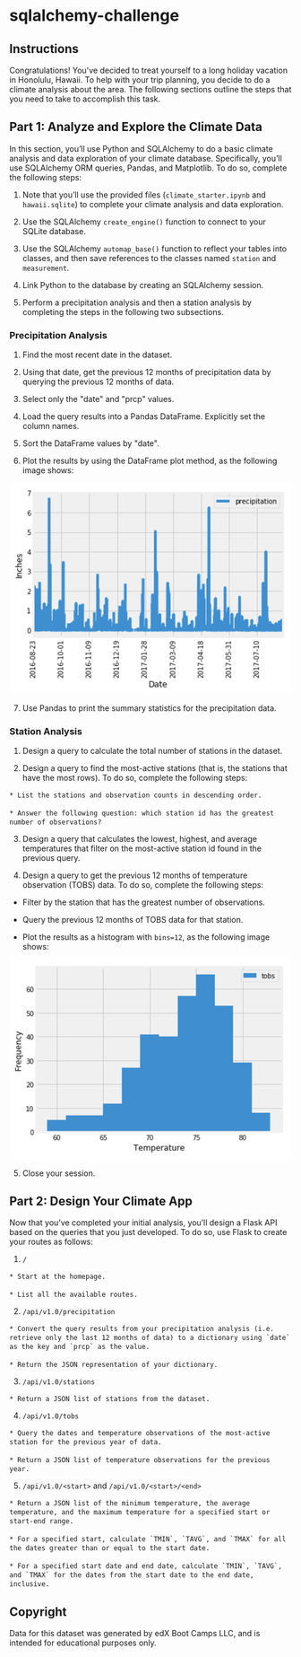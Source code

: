 # sqlalchemy-challenge

## Instructions

Congratulations! You've decided to treat yourself to a long holiday vacation in Honolulu, Hawaii. To help with your trip planning, you decide to do a climate analysis about the area. The following sections outline the steps that you need to take to accomplish this task.

## Part 1: Analyze and Explore the Climate Data

In this section, you’ll use Python and SQLAlchemy to do a basic climate analysis and data exploration of your climate database. Specifically, you’ll use SQLAlchemy ORM queries, Pandas, and Matplotlib. To do so, complete the following steps:

  1. Note that you’ll use the provided files (`climate_starter.ipynb` and `hawaii.sqlite`) to complete your climate analysis and data exploration.

  2. Use the SQLAlchemy `create_engine()` function to connect to your SQLite database.

  3. Use the SQLAlchemy `automap_base()` function to reflect your tables into classes, and then save references to the classes named `station` and `measurement`.

  4. Link Python to the database by creating an SQLAlchemy session.

  5. Perform a precipitation analysis and then a station analysis by completing the steps in the following two subsections.

### Precipitation Analysis

  1. Find the most recent date in the dataset.

  2. Using that date, get the previous 12 months of precipitation data by querying the previous 12 months of data.

  3. Select only the "date" and "prcp" values.

  4. Load the query results into a Pandas DataFrame. Explicitly set the column names.

  5. Sort the DataFrame values by "date".

  6. Plot the results by using the DataFrame plot method, as the following image shows:

![](images/precipitation.png)

  7. Use Pandas to print the summary statistics for the precipitation data.

### Station Analysis

  1. Design a query to calculate the total number of stations in the dataset.

  2. Design a query to find the most-active stations (that is, the stations that have the most rows). To do so, complete the following steps:

    * List the stations and observation counts in descending order.

    * Answer the following question: which station id has the greatest number of observations?
    
  3. Design a query that calculates the lowest, highest, and average temperatures that filter on the most-active station id found in the previous query.

4. Design a query to get the previous 12 months of temperature observation (TOBS) data. To do so, complete the following steps:

  * Filter by the station that has the greatest number of observations.

  * Query the previous 12 months of TOBS data for that station.

  * Plot the results as a histogram with `bins=12`, as the following image shows:

![](images/station-histogram.png)

  5. Close your session.

## Part 2: Design Your Climate App

Now that you’ve completed your initial analysis, you’ll design a Flask API based on the queries that you just developed. To do so, use Flask to create your routes as follows:

  1. `/`

    * Start at the homepage.

    * List all the available routes.

  2. `/api/v1.0/precipitation`

    * Convert the query results from your precipitation analysis (i.e. retrieve only the last 12 months of data) to a dictionary using `date` as the key and `prcp` as the value.

    * Return the JSON representation of your dictionary.

  3. `/api/v1.0/stations`

    * Return a JSON list of stations from the dataset.
    
  4. `/api/v1.0/tobs`

    * Query the dates and temperature observations of the most-active station for the previous year of data.

    * Return a JSON list of temperature observations for the previous year.

  5. `/api/v1.0/<start>` and `/api/v1.0/<start>/<end>`

    * Return a JSON list of the minimum temperature, the average temperature, and the maximum temperature for a specified start or start-end range.

    * For a specified start, calculate `TMIN`, `TAVG`, and `TMAX` for all the dates greater than or equal to the start date.

    * For a specified start date and end date, calculate `TMIN`, `TAVG`, and `TMAX` for the dates from the start date to the end date, inclusive.

## Copyright

Data for this dataset was generated by edX Boot Camps LLC, and is intended for educational purposes only.
